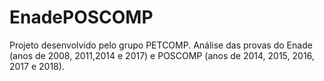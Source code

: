 # EnadePOSCOMP
Projeto desenvolvido pelo grupo PETCOMP. Análise das provas do Enade (anos de 2008, 2011,2014 e 2017) e POSCOMP (anos de 2014, 2015, 2016, 2017 e 2018).
